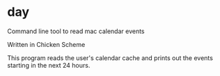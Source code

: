 # day
Command line tool to read mac calendar events

Written in Chicken Scheme

This program reads the user's calendar cache and prints out the
events starting in the next 24 hours.


